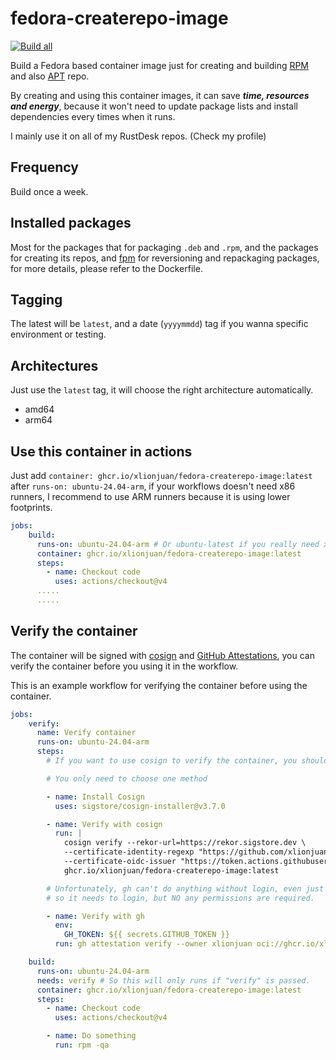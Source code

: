 # fedora-createrepo-image

[![Build all](https://github.com/xlionjuan/fedora-createrepo-image/actions/workflows/build_all.yml/badge.svg)](https://github.com/xlionjuan/fedora-createrepo-image/actions/workflows/build_all.yml)

Build a Fedora based container image just for creating and building [RPM](https://github.com/xlionjuan/rustdesk-rpm-repo/tree/main/createrepo) and also [APT](https://github.com/xlionjuan/apt-repo-action) repo.

By creating and using this container images, it can save ***time, resources and energy***, because it won't need to update package lists and install dependencies every times when it runs.

I mainly use it on all of my RustDesk repos. (Check my profile)

## Frequency

Build once a week. 

## Installed packages

Most for the packages that for packaging `.deb` and `.rpm`, and the packages for creating its repos, and [fpm](https://github.com/jordansissel/fpm) for reversioning and repackaging packages, for more details, please refer to the Dockerfile.

## Tagging
The latest will be `latest`, and a date (`yyyymmdd`) tag if you wanna specific environment or testing.

## Architectures

Just use the `latest` tag, it will choose the right architecture automatically.

* amd64
* arm64

## Use this container in actions

Just add `container: ghcr.io/xlionjuan/fedora-createrepo-image:latest` after `runs-on: ubuntu-24.04-arm`, if your workflows doesn't need x86 runners, I recommend to use ARM runners because it is using lower footprints.

```yml
jobs:
    build:
      runs-on: ubuntu-24.04-arm # Or ubuntu-latest if you really need x86 runners
      container: ghcr.io/xlionjuan/fedora-createrepo-image:latest
      steps:
        - name: Checkout code
          uses: actions/checkout@v4
      .....
      .....
```

## Verify the container

The container will be signed with [cosign](https://github.com/sigstore/cosign) and [GitHub Attestations](https://docs.github.com/en/actions/security-for-github-actions/using-artifact-attestations/using-artifact-attestations-to-establish-provenance-for-builds), you can verify the container before you using it in the workflow.

This is an example workflow for verifying the container before using the container.

```yaml
jobs:
    verify:
      name: Verify container
      runs-on: ubuntu-24.04-arm
      steps:
        # If you want to use cosign to verify the container, you should install cosign first.

        # You only need to choose one method

        - name: Install Cosign
          uses: sigstore/cosign-installer@v3.7.0

        - name: Verify with cosign
          run: |
            cosign verify --rekor-url=https://rekor.sigstore.dev \
            --certificate-identity-regexp "https://github.com/xlionjuan/.*" \
            --certificate-oidc-issuer "https://token.actions.githubusercontent.com" \
            ghcr.io/xlionjuan/fedora-createrepo-image:latest

        # Unfortunately, gh can't do anything without login, even just `gh attestation verify` command
        # so it needs to login, but NO any permissions are required.

        - name: Verify with gh
          env:
            GH_TOKEN: ${{ secrets.GITHUB_TOKEN }}
          run: gh attestation verify --owner xlionjuan oci://ghcr.io/xlionjuan/fedora-createrepo-image:latest

    build:
      runs-on: ubuntu-24.04-arm
      needs: verify # So this will only runs if "verify" is passed.
      container: ghcr.io/xlionjuan/fedora-createrepo-image:latest
      steps:
        - name: Checkout code
          uses: actions/checkout@v4

        - name: Do something
          run: rpm -qa
```
